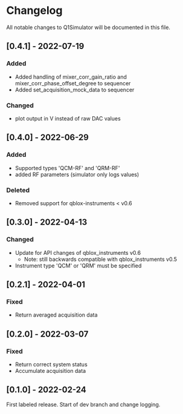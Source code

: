 # Changelog
All notable changes to Q1Simulator will be documented in this file.

## \[0.4.1] - 2022-07-19

### Added
- Added handling of mixer_corr_gain_ratio and mixer_corr_phase_offset_degree to sequencer
- Added set_acquisition_mock_data to sequencer

### Changed
- plot output in V instead of raw DAC values

## \[0.4.0] - 2022-06-29

### Added
- Supported types 'QCM-RF' and 'QRM-RF'
- added RF parameters (simulator only logs values)

### Deleted
- Removed support for qblox-instruments < v0.6

## \[0.3.0] - 2022-04-13

### Changed
- Update for API changes of qblox_instruments v0.6
   - Note: still backwards compatible with qblox_instruments v0.5
- Instrument type 'QCM' or 'QRM' must be specified

## \[0.2.1] - 2022-04-01

### Fixed
- Return averaged acquisition data

## \[0.2.0] - 2022-03-07

### Fixed
- Return correct system status
- Accumulate acquisition data

## \[0.1.0] - 2022-02-24
First labeled release. Start of dev branch and change logging.
